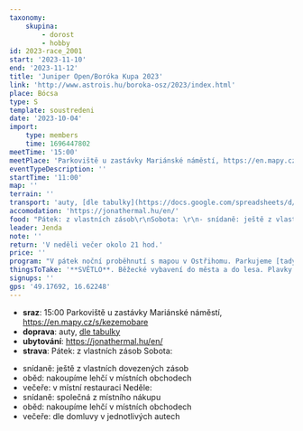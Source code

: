 ```yaml
---
taxonomy:
    skupina:
        - dorost
        - hobby
id: 2023-race_2001
start: '2023-11-10'
end: '2023-11-12'
title: 'Juniper Open/Boróka Kupa 2023'
link: 'http://www.astrois.hu/boroka-osz/2023/index.html'
place: Bócsa
type: S
template: soustredeni
date: '2023-10-04'
import:
    type: members
    time: 1696447802
meetTime: '15:00'
meetPlace: 'Parkoviště u zastávky Mariánské náměstí, https://en.mapy.cz/s/kezemobare'
eventTypeDescription: ''
startTime: '11:00'
map: ''
terrain: ''
transport: 'auty, [dle tabulky](https://docs.google.com/spreadsheets/d/13nAnJUMskLVqCIEIaDftTleUtRbcFuc8Phf_JeQNO-E/edit#gid=2123661612)'
accomodation: 'https://jonathermal.hu/en/'
food: "Pátek: z vlastních zásob\r\nSobota: \r\n- snídaně: ještě z vlastních dovezených zásob\r\n- oběd: nakoupíme lehčí v místních obchodech\r\n- večeře: v místní restauraci\r\nNeděle:\r\n- snídaně: společná z místního nákupu\r\n- oběd: nakoupíme lehčí v místních obchodech\r\n- večeře: dle domluvy v jednotlivých autech"
leader: Jenda
note: ''
return: 'V neděli večer okolo 21 hod.'
price: ''
program: "V pátek noční proběhnutí s mapou v Ostřihomu. Parkujeme [tady](https://en.mapy.cz/s/cerojopako), případně na nejbližší parkovištích okolo.\r\nV sobotu a v neděli závody."
thingsToTake: '**SVĚTLO**. Běžecké vybavení do města a do lesa. Plavky a ručník.'
signups: ''
gps: '49.17692, 16.62248'
---
```


* **sraz**: 15:00 Parkoviště u zastávky Mariánské náměstí, https://en.mapy.cz/s/kezemobare
* **doprava**: auty, [dle tabulky](https://docs.google.com/spreadsheets/d/13nAnJUMskLVqCIEIaDftTleUtRbcFuc8Phf_JeQNO-E/edit#gid=2123661612)
* **ubytování**: https://jonathermal.hu/en/
* **strava**: Pátek: z vlastních zásob
Sobota: 
- snídaně: ještě z vlastních dovezených zásob
- oběd: nakoupíme lehčí v místních obchodech
- večeře: v místní restauraci
Neděle:
- snídaně: společná z místního nákupu
- oběd: nakoupíme lehčí v místních obchodech
- večeře: dle domluvy v jednotlivých autech
